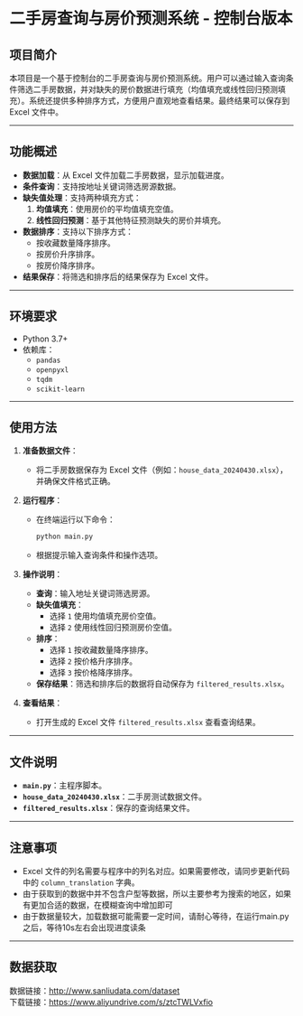 # 二手房查询与房价预测系统 - 控制台版本

## 项目简介
本项目是一个基于控制台的二手房查询与房价预测系统。用户可以通过输入查询条件筛选二手房数据，并对缺失的房价数据进行填充（均值填充或线性回归预测填充）。系统还提供多种排序方式，方便用户直观地查看结果。最终结果可以保存到 Excel 文件中。

---

## 功能概述
- **数据加载**：从 Excel 文件加载二手房数据，显示加载进度。
- **条件查询**：支持按地址关键词筛选房源数据。
- **缺失值处理**：支持两种填充方式：
  1. **均值填充**：使用房价的平均值填充空值。
  2. **线性回归预测**：基于其他特征预测缺失的房价并填充。
- **数据排序**：支持以下排序方式：
  - 按收藏数量降序排序。
  - 按房价升序排序。
  - 按房价降序排序。
- **结果保存**：将筛选和排序后的结果保存为 Excel 文件。

---

## 环境要求
- Python 3.7+
- 依赖库：
  - `pandas`
  - `openpyxl`
  - `tqdm`
  - `scikit-learn`

---

## 使用方法
1. **准备数据文件**：
   - 将二手房数据保存为 Excel 文件（例如：`house_data_20240430.xlsx`），并确保文件格式正确。

2. **运行程序**：
   - 在终端运行以下命令：
     ```bash
     python main.py
     ```
   - 根据提示输入查询条件和操作选项。

3. **操作说明**：
   - **查询**：输入地址关键词筛选房源。
   - **缺失值填充**：
     - 选择 `1` 使用均值填充房价空值。
     - 选择 `2` 使用线性回归预测房价空值。
   - **排序**：
     - 选择 `1` 按收藏数量降序排序。
     - 选择 `2` 按价格升序排序。
     - 选择 `3` 按价格降序排序。
   - **保存结果**：筛选和排序后的数据将自动保存为 `filtered_results.xlsx`。

4. **查看结果**：
   - 打开生成的 Excel 文件 `filtered_results.xlsx` 查看查询结果。

---

## 文件说明
- **`main.py`**：主程序脚本。
- **`house_data_20240430.xlsx`**：二手房测试数据文件。
- **`filtered_results.xlsx`**：保存的查询结果文件。

---

## 注意事项
- Excel 文件的列名需要与程序中的列名对应。如果需要修改，请同步更新代码中的 `column_translation` 字典。
- 由于获取到的数据中并不包含户型等数据，所以主要参考为搜索的地区，如果有更加合适的数据，在模糊查询中增加即可
- 由于数据量较大，加载数据可能需要一定时间，请耐心等待，在运行main.py之后，等待10s左右会出现进度读条
---

## 数据获取  
数据链接：http://www.sanliudata.com/dataset    
下载链接：https://www.aliyundrive.com/s/ztcTWLVxfio